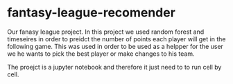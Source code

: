 # fantasy-league-recomender

Our fanasy league project. In this project we used random forest and timeseires in order to preidct the number of points each player will get in the following game. This was used in order to be used as a helpper for the user we he wants to pick the best player or make changes to his team.

The proejct is a jupyter notebook and therefore it just need to to run cell by cell.
